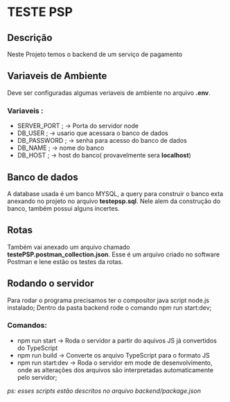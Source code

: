 # TESTE PSP

## Descrição

Neste Projeto temos o backend de um serviço de pagamento

## Variaveis de Ambiente

Deve ser configuradas algumas veriaveis de ambiente no arquivo **.env**.

### Variaveis :

- SERVER_PORT ; -> Porta do servidor node
- DB_USER ; -> usario que acessara o banco de dados
- DB_PASSWORD ; -> senha para acesso do banco de dados
- DB_NAME ; -> nome do banco
- DB_HOST ; -> host do banco( provavelmente sera **localhost**)

## Banco de dados

A database usada é um banco MYSQL, a query para construir o banco exta anexando no projeto no arquivo **testepsp.sql**. Nele alem da construção do banco, também possui alguns incertes.

## Rotas

Também vai anexado um arquivo chamado **testePSP.postman_collection.json**. Esse é um arquivo criado no software Postman e lene estão os testes da rotas.

## Rodando o servidor

Para rodar o programa precisamos ter o compositor java script node.js instalado;
Dentro da pasta backend rode o comando npm run start:dev;

### Comandos:

- npm run start -> Roda o servidor a partir do aquivos JS já convertidos do TypeScript
- npm run build -> Converte os arquivo TypeScript para o formato JS
- npm run start:dev -> Roda o servidor em mode de desenvolvimento, onde as alterações dos arquivos são interpretadas automaticamente pelo servidor;

_ps: esses scripts estão descritos no arquivo backend/package.json_
